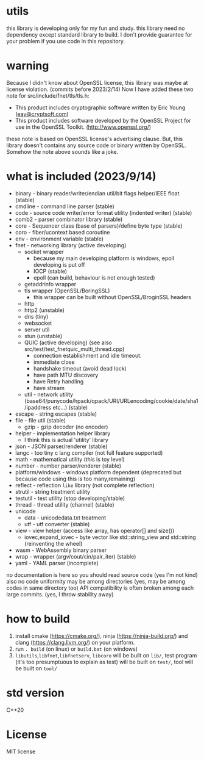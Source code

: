 # utils
this library is developing only for my fun and study.
this library need no dependency except standard library to build.
I don't provide guarantee for your problem if you use code in this repository.

# warning
Because I didn't know about OpenSSL license, this library was maybe at license violation. (commits before 2023/2/14)
Now I have added these two note for src/include/fnet/tls/tls.h:
+ This product includes cryptographic software written by Eric Young (eay@cryptsoft.com)
+ This product includes software developed by the OpenSSL Project for use in the OpenSSL Toolkit. (http://www.openssl.org/)

these note is based on OpenSSL license's advertising clause.
But, this library doesn't contains any source code or binary written by OpenSSL.
Somehow the note above sounds like a joke.


# what is included (2023/9/14)
+ binary - binary reader/writer/endian util/bit flags helper/IEEE float (stable)
+ cmdline - command line parser (stable)
+ code - source code writer/error format utility (indented writer) (stable)
+ comb2 - parser combinator library (stable)
+ core - Sequencer class (base of parsers)/define byte type (stable)
+ coro  - fiber/ucontext based coroutine
+ env - environment variable (stable)
+ fnet - networking library (active developing)
  + socket wrapper
    + because my main developing platform is windows, epoll developing is put off
    + IOCP (stable)
    + epoll (can build, behaviour is not enough tested)  
  + getaddrinfo wrapper
  + tls wrapper (OpenSSL/BoringSSL)
    + this wrapper can be built without OpenSSL/BroginSSL headers
  + http
  + http2 (unstable)
  + dns (tiny)
  + websocket
  + server util
  + stun (unstable)
  + QUIC (active developing) (see also src/test/test_fnetquic_multi_thread.cpp)
    + connection establishment and idle timeout.
    + immediate close
    + handshake timeout (avoid dead lock)
    + have path MTU discovery
    + have Retry handling 
    + have stream
  + util - network utility (base64/punycode/hpack/qpack/URI/URLencoding/cookie/date/sha1/ipaddress etc...) (stable)
+ escape - string escapes (stable)
+ file - file util (stable)
  + gzip - gzip decoder (no encoder)
+ helper - implementation helper library
  + I think this is actual 'utility' library
+ json - JSON parser/renderer (stable)
+ langc - too tiny c lang compiler (not full feature supported)
+ math - mathematical utility (this is toy level)
+ number - number parser/renderer (stable)
+ platform/windows - windows platform dependent (deprecated but because code using this is too many,remaining)
+ reflect - reflection `like` library (not complete reflection)
+ strutil - string treatment utility
+ testutil - test utility (stop developing/stable)
+ thread - thread utility (channel) (stable)
+  unicode
   + data - unicodedata.txt treatment  
   + utf - utf converter (stable)
+ view - view helper (access like array, has operator[] and size())
  + iovec,expand_iovec - byte vector like std::string_view and std::string (reinventing the wheel)
+ wasm - WebAssembly binary parser 
+ wrap - wrapper (argv/cout/cin/pair_iter) (stable)
+ yaml - YAML parser (incomplete)

no documentation is here so you should read source code (yes I'm not kind)
also no code uniformity may be among directories (yes, may be among codes in same directory too)
API compatibility is often broken among each large commits. (yes, I throw stability away)

# how to build
1. install cmake (https://cmake.org/), ninja (https://ninja-build.org/) and clang (https://clang.llvm.org/) on your platform.
2. run `. build` (on linux) or `build.bat` (on windows)
3. `libutils`,`libfnet`,`libfnetserv`, `libcoro` will be built on `lib/`, test program (it's too presumptuous to explain as test) will be built on `test/`, tool will be built on `tool/`

# std version
C++20

# License

MIT license
